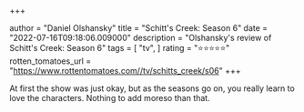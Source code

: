+++

author = "Daniel Olshansky"
title = "Schitt's Creek: Season 6"
date = "2022-07-16T09:18:06.009000"
description = "Olshansky's review of Schitt's Creek: Season 6"
tags = [
    "tv",
]
rating = "⭐⭐⭐⭐⭐"
rotten_tomatoes_url = "https://www.rottentomatoes.com//tv/schitts_creek/s06"
+++

At first the show was just okay, but as the seasons go on, you really learn to love the characters. Nothing to add moreso than that.

